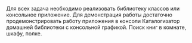 Для всех задача необходимо реализовать библиотеку классов или консольное приложение. Для демонстрация работы достаточно продемонстрировать работу приложения в консоли Каталогизатор домашней библиотеки с консольной графикой. Поиск книг в комнате, шкафу, полке.

